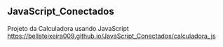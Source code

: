 ## JavaScript_Conectados

Projeto da Calculadora usando JavaScript
https://bellateixeira009.github.io/JavaScript_Conectados/calculadora_js
